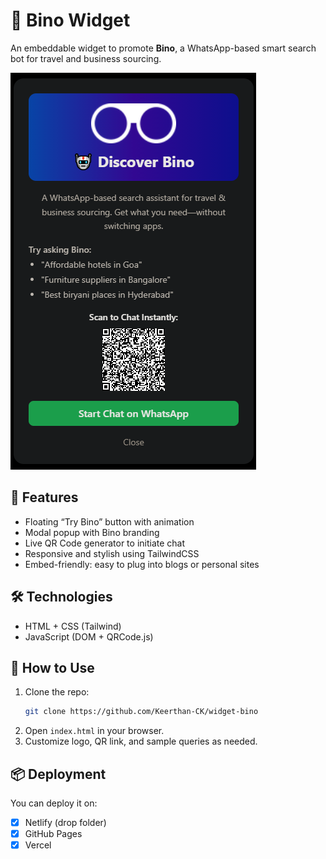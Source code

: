 # 🧩 Bino Widget

An embeddable widget to promote **Bino**, a WhatsApp-based smart search bot for travel and business sourcing.

<img src="screenshot.png" alt="Preview Screenshot" />

## 🚀 Features
- Floating “Try Bino” button with animation
- Modal popup with Bino branding
- Live QR Code generator to initiate chat
- Responsive and stylish using TailwindCSS
- Embed-friendly: easy to plug into blogs or personal sites

## 🛠️ Technologies
- HTML + CSS (Tailwind)
- JavaScript (DOM + QRCode.js)

## 🧩 How to Use
1. Clone the repo:
   ```bash
   git clone https://github.com/Keerthan-CK/widget-bino
   ```
2. Open `index.html` in your browser.
3. Customize logo, QR link, and sample queries as needed.

## 📦 Deployment
You can deploy it on:
- [x] Netlify (drop folder)
- [x] GitHub Pages
- [x] Vercel
